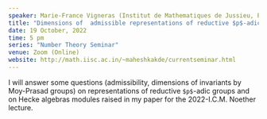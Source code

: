 ```yaml
---
speaker: Marie-France Vigneras (Institut de Mathematiques de Jussieu, Paris, France)
title: "Dimensions of  admissible representations of reductive $p$-adic groups"
date: 19 October, 2022
time: 5 pm
series: "Number Theory Seminar"
venue: Zoom (Online)
website: http://math.iisc.ac.in/~maheshkakde/currentseminar.html
---
```


I will answer some  questions (admissibility, dimensions of invariants by Moy-Prasad groups)
on representations of reductive `$p$`-adic groups and on Hecke algebras modules raised in my paper for the 2022-I.C.M. Noether lecture.
